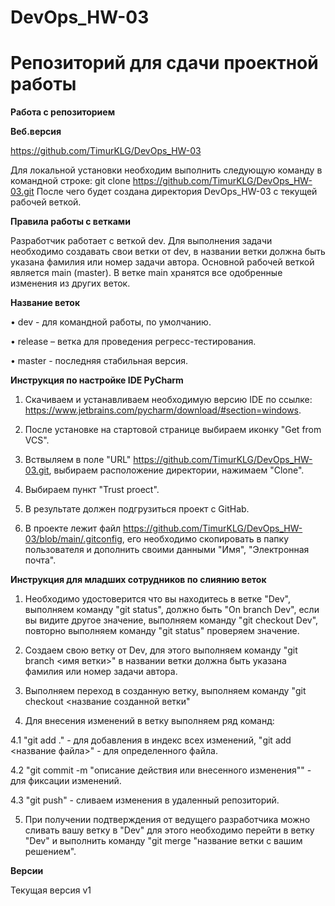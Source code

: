 # DevOps_HW-03
# Репозиторий для сдачи проектной работы
**Работа с репозиторием**

**Веб.версия** 

https://github.com/TimurKLG/DevOps_HW-03

Для локальной установки необходим выполнить следующую команду в командной строке: git clone https://github.com/TimurKLG/DevOps_HW-03.git После чего будет создана директория DevOps_HW-03 с текущей рабочей веткой.
 
**Правила работы с ветками**

Разработчик работает с веткой dev. Для выполнения задачи необходимо создавать свои ветки от dev, в названии ветки должна быть указана фамилия или номер задачи автора. Основной рабочей веткой является main (master). В ветке main хранятся все одобренные изменения из других веток.

**Название веток**

•	dev - для командной работы, по умолчанию.

•	release – ветка для проведения регресс-тестирования.

•	master - последняя стабильная версия.

**Инструкция по настройке IDE PyCharm**

1. Скачиваем и устанавливаем необходимую версию IDE по ссылке: https://www.jetbrains.com/pycharm/download/#section=windows.

2. После установке на стартовой странице выбираем иконку "Get from VCS".

3. Вствыляем в поле "URL" https://github.com/TimurKLG/DevOps_HW-03.git, выбираем расположение директории, нажимаем "Clone".

4. Выбираем пункт "Trust proect".

5. В результате должен подгрузиться проект с GitHab.

6. В проекте лежит файл https://github.com/TimurKLG/DevOps_HW-03/blob/main/.gitconfig, его необходимо скопировать в папку пользователя и дополнить своими данными "Имя", "Электронная почта".

**Инструкция для младших сотрудников по слиянию веток**

1. Необходимо удостоверится что вы находитесь в ветке "Dev", выполняем команду "git status", должно быть "On branch Dev", если вы видите другое значение, выполняем команду "git checkout Dev", повторно выполняем команду "git status" проверяем значение. 

2. Создаем свою ветку от Dev, для этого выполняем команду "git branch <имя ветки>" в названии ветки должна быть указана фамилия или номер задачи автора.

3. Выполняем переход в созданную ветку, выполняем команду "git checkout <название созданной ветки"

4. Для внесения изменений в ветку выполняем ряд команд:

4.1 "git add ." - для добавления в индекс всех изменений, "git add <название файла>" - для определенного файла.

4.2 "git commit -m "описание действия или внесенного изменения"" - для фиксации изменений.

4.3 "git push" - сливаем изменения в удаленный репозиторий.

5. При получении подтверждения от ведущего разработчика можно сливать вашу ветку в "Dev" для этого необходимо перейти в ветку "Dev" и выполнить команду "git merge "название ветки с вашим решением".

**Версии**

Текущая версия v1
